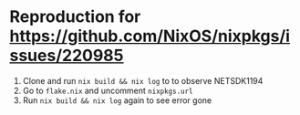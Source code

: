 # Reproduction for https://github.com/NixOS/nixpkgs/issues/220985
1. Clone and run `nix build && nix log` to to observe NETSDK1194
2. Go to `flake.nix` and uncomment `nixpkgs.url`
3. Run  `nix build && nix log` again to see error gone

